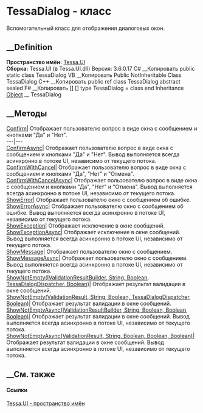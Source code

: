 # TessaDialog - класс
Вспомогательный класс для отображения диалоговых окон.
## __Definition
 **Пространство имён:** [Tessa.UI](N_Tessa_UI.htm)  
 **Сборка:** Tessa.UI (в Tessa.UI.dll) Версия: 3.6.0.17
C# __Копировать
     public static class TessaDialog
VB __Копировать
     Public NotInheritable Class TessaDialog
C++ __Копировать
     public ref class TessaDialog abstract sealed
F# __Копировать
     [<AbstractClassAttribute>]
    [<SealedAttribute>]
    type TessaDialog = class end
Inheritance
    [Object](https://learn.microsoft.com/dotnet/api/system.object) __ TessaDialog
##  __Методы
[Confirm](M_Tessa_UI_TessaDialog_Confirm.htm)|  Отображает пользователю вопрос
в виде окна с сообщением и кнопками "Да" и "Нет".  
---|---  
[ConfirmAsync](M_Tessa_UI_TessaDialog_ConfirmAsync.htm)|  Отображает
пользователю вопрос в виде окна с сообщением и кнопками "Да" и "Нет". Вывод
выполняется всегда асинхронно в потоке UI, независимо от текущего потока.  
[ConfirmWithCancel](M_Tessa_UI_TessaDialog_ConfirmWithCancel.htm)|  Отображает
пользователю вопрос в виде окна с сообщением и кнопками "Да", "Нет" и
"Отмена".  
[ConfirmWithCancelAsync](M_Tessa_UI_TessaDialog_ConfirmWithCancelAsync.htm)|
Отображает пользователю вопрос в виде окна с сообщением и кнопками "Да", "Нет"
и "Отмена". Вывод выполняется всегда асинхронно в потоке UI, независимо от
текущего потока.  
[ShowError](M_Tessa_UI_TessaDialog_ShowError.htm)|  Отображает пользователю
окно с сообщением об ошибке.  
[ShowErrorAsync](M_Tessa_UI_TessaDialog_ShowErrorAsync.htm)|  Отображает
пользователю окно с сообщением об ошибке. Вывод выполняется всегда асинхронно
в потоке UI, независимо от текущего потока.  
[ShowException](M_Tessa_UI_TessaDialog_ShowException.htm)|  Отображает
исключение в окне сообщений.  
[ShowExceptionAsync](M_Tessa_UI_TessaDialog_ShowExceptionAsync.htm)|
Отображает исключение в окне сообщений. Вывод выполняется всегда асинхронно в
потоке UI, независимо от текущего потока.  
[ShowMessage](M_Tessa_UI_TessaDialog_ShowMessage.htm)|  Отображает
пользователю окно с сообщением.  
[ShowMessageAsync](M_Tessa_UI_TessaDialog_ShowMessageAsync.htm)|  Отображает
пользователю окно с сообщением. Вывод выполняется всегда асинхронно в потоке
UI, независимо от текущего потока.  
[ShowNotEmpty(IValidationResultBuilder, String, Boolean,
TessaDialogDispatcher, Boolean)](M_Tessa_UI_TessaDialog_ShowNotEmpty.htm)|
Отображает результат валидации в окне сообщений.  
[ShowNotEmpty(ValidationResult, String, Boolean, TessaDialogDispatcher,
Boolean)](M_Tessa_UI_TessaDialog_ShowNotEmpty_1.htm)|  Отображает результат
валидации в окне сообщений.  
[ShowNotEmptyAsync(IValidationResultBuilder, String, Boolean, Boolean,
Boolean)](M_Tessa_UI_TessaDialog_ShowNotEmptyAsync.htm)|  Отображает результат
валидации в окне сообщений. Вывод выполняется всегда асинхронно в потоке UI,
независимо от текущего потока.  
[ShowNotEmptyAsync(ValidationResult, String, Boolean, Boolean,
Boolean)](M_Tessa_UI_TessaDialog_ShowNotEmptyAsync_1.htm)|  Отображает
результат валидации в окне сообщений. Вывод выполняется всегда асинхронно в
потоке UI, независимо от текущего потока.  
## __См. также
#### Ссылки
[Tessa.UI - пространство имён](N_Tessa_UI.htm)
